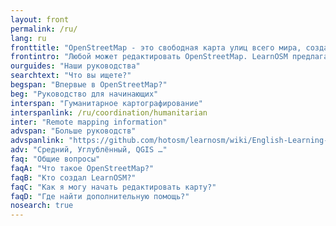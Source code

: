 ```yaml
---
layout: front
permalink: /ru/
lang: ru
fronttitle: "OpenStreetMap - это свободная карта улиц всего мира, созданная постоянно растущим сообществом картографов."
frontintro: "Любой может редактировать OpenStreetMap. LearnOSM предлагает вам простые пошаговые руководства по началам участия в OpenStreetMap, использования карт и данных OpenStreetMap. Если вы хотите установить OpenStreetMap у себя, обратитесь к нашим учебным ресурсам."
ourguides: "Наши руководства"
searchtext: "Что вы ищете?"
begspan: "Впервые в OpenStreetMap?"
beg: "Руководство для начинающих"
interspan: "Гуманитарное картографирование"
interspanlink: /ru/coordination/humanitarian
inter: "Remote mapping information"
advspan: "Больше руководств"
advspanlink: "https://github.com/hotosm/learnosm/wiki/English-Learning-Guides"
adv: "Средний, Углублённый, QGIS …"
faq: "Общие вопросы"
faqA: "Что такое OpenStreetMap?"
faqB: "Кто создал LearnOSM?"
faqC: "Как я могу начать редактировать карту?"
faqD: "Где найти дополнительную помощь?"
nosearch: true
---
```

